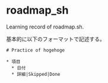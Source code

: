 # roadmap_sh
Learning record of roadmap.sh.


基本的に以下のフォーマットで記述する。

```
# Practice of hogehoge

* 項目
  * 日付
  * 詳細|Skipped|Done
```